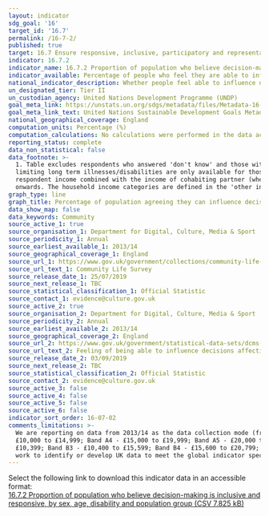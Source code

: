 ```yaml
---
layout: indicator
sdg_goal: '16'
target_id: '16.7'
permalink: /16-7-2/
published: true
target: 16.7 Ensure responsive, inclusive, participatory and representative decision-making at all levels
indicator: 16.7.2
indicator_name: 16.7.2 Proportion of population who believe decision-making is inclusive and responsive, by sex, age, disability and population group
indicator_available: Percentage of people who feel they are able to influence decisions affecting their local area
national_indicator_description: Whether people feel able to influence decisions affecting their local area
un_designated_tier: Tier II
un_custodian_agency: United Nations Development Programme (UNDP)
goal_meta_link: https://unstats.un.org/sdgs/metadata/files/Metadata-16-07-02.pdf
goal_meta_link_text: United Nations Sustainable Development Goals Metadata (PDF 378 KB)
national_geographical_coverage: England
computation_units: Percentage (%)
computation_calculations: No calculations were performed in the data acquisition of this indicator as appropriate data was readily available in the final format specified by this indicator.
reporting_status: complete
data_non_statistical: false
data_footnote: >-
  1. Table excludes respondents who answered 'don't know' and those with missing answers. 2. Figures for 'Black' and 'Other' ethnic groups for 2014/15 are suppressed because the percentage is based on 5 or fewer responses and is therefore unavailable. 3. Information about respondents'
  limiting long term illnesses/disabilities are only available for those who completed the online version of the survey. 4. Citizenship - Respondents were instructed to select all that apply so there will be some overlap between citizenship groups. 5. Household income is measured as
  respondent income combined with the income of cohabiting partner (where applicable) from all sources before deductions. Response categories changed in 2016/17 and the 'no income' category was removed. It's likely that those with no income will have selected 'under £5,199' from 2016/17
  onwards. The household income categories are defined in the 'other information' section.
graph_type: line
graph_title: Percentage of population agreeing they can influence decisions affecting their local area
data_show_map: false
data_keywords: Community
source_active_1: true
source_organisation_1: Department for Digital, Culture, Media & Sport
source_periodicity_1: Annual
source_earliest_available_1: 2013/14
source_geographical_coverage_1: England
source_url_1: https://www.gov.uk/government/collections/community-life-survey--2
source_url_text_1: Community Life Survey
source_release_date_1: 25/07/2019
source_next_release_1: TBC
source_statistical_classification_1: Official Statistic
source_contact_1: evidence@culture.gov.uk
source_active_2: true
source_organisation_2: Department for Digital, Culture, Media & Sport
source_periodicity_2: Annual
source_earliest_available_2: 2013/14
source_geographical_coverage_2: England
source_url_2: https://www.gov.uk/government/statistical-data-sets/dcms-community-life-survey-ad-hoc-statistical-releases
source_url_text_2: Feeling of being able to influence decisions affecting the local area by citizenship and household income
source_release_date_2: 03/09/2019
source_next_release_2: TBC
source_statistical_classification_2: Official Statistic
source_contact_2: evidence@culture.gov.uk
source_active_3: false
source_active_4: false
source_active_5: false
source_active_6: false
indicator_sort_order: 16-07-02
comments_limitations: >-
  We are reporting on data from 2013/14 as the data collection mode (from face-to-face to online/paper) changed and data would not be comparable with earlier years. From 2013/14 to 2015/16, household income categories were - Band A1 - Under £5,000; Band A2 - £5,000 to £9,999; Band A3 -
  £10,000 to £14,999; Band A4 - £15,000 to £19,999; Band A5 - £20,000 to £29,999; Band A6 - £30,000 to £49,999; Band A7 - £50,000 to £74,999; Band A8 - £75,000 or more. From 2016/17 onwards, the household income categories were changed to - Band B1 - Under £5,199; Band B2 - £5,200 to
  £10,399; Band B3 - £10,400 to £15,599; Band B4 - £15,600 to £20,799; Band B5 - £20,800 to £31,199; Band B6 - £31,200 to £51,999; Band B7 - £52,000 to £74,999; Band B8 - £75,000 or more.  This indicator is being used as an approximation of the UN SDG Indicator. Where possible, we will
  work to identify or develop UK data to meet the global indicator specification. This indicator has been identified in collaboration with topic experts.
---
```

Select the following link to download this indicator data in an accessible format:<br>[16.7.2 Proportion of population who believe decision-making is inclusive and responsive, by sex, age, disability and population group (CSV 7.825 kB)](https://sustainabledevelopment-uk.github.io/sdg-data/data/16-7-2.csv)